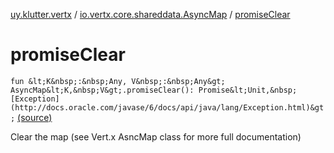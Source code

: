 [uy.klutter.vertx](../index.md) / [io.vertx.core.shareddata.AsyncMap](index.md) / [promiseClear](.)


# promiseClear
`fun &lt;K&nbsp;:&nbsp;Any, V&nbsp;:&nbsp;Any&gt; AsyncMap&lt;K,&nbsp;V&gt;.promiseClear(): Promise&lt;Unit,&nbsp;[Exception](http://docs.oracle.com/javase/6/docs/api/java/lang/Exception.html)&gt;` [(source)](https://github.com/kohesive/klutter/blob/master/vertx3-jdk8/src/main/kotlin/uy/klutter/vertx/VertxSharedData.kt#L229)

Clear the map (see Vert.x AsncMap class for more full documentation)


